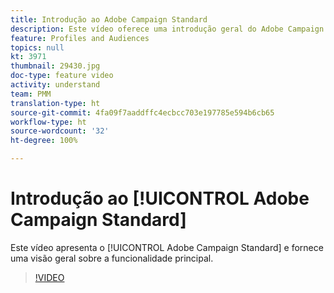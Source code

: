 ```yaml
---
title: Introdução ao Adobe Campaign Standard
description: Este vídeo oferece uma introdução geral do Adobe Campaign Standard.
feature: Profiles and Audiences
topics: null
kt: 3971
thumbnail: 29430.jpg
doc-type: feature video
activity: understand
team: PMM
translation-type: ht
source-git-commit: 4fa09f7aaddffc4ecbcc703e197785e594b6cb65
workflow-type: ht
source-wordcount: '32'
ht-degree: 100%

---
```



# Introdução ao [!UICONTROL Adobe Campaign Standard]

Este vídeo apresenta o [!UICONTROL Adobe Campaign Standard] e fornece uma visão geral sobre a funcionalidade principal.

>[!VIDEO](https://video.tv.adobe.com/v/29430?quality=12&captions=por_br)
